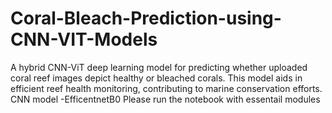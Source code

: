 # Coral-Bleach-Prediction-using-CNN-VIT-Models
A hybrid CNN-ViT deep learning model for predicting whether uploaded coral reef images depict healthy or bleached corals. This model aids in efficient reef health monitoring, contributing to marine conservation efforts.
CNN model -EfficentnetB0
Please run the notebook with essentail modules
